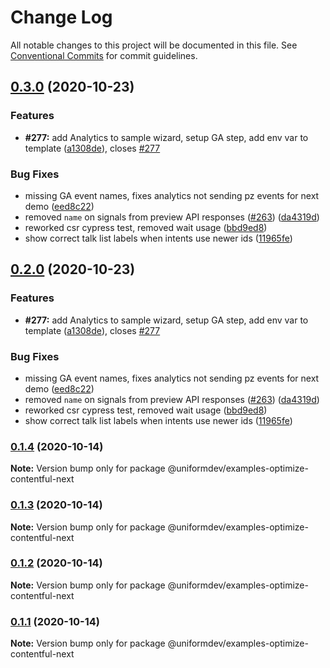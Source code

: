# Change Log

All notable changes to this project will be documented in this file.
See [Conventional Commits](https://conventionalcommits.org) for commit guidelines.

## [0.3.0](https://github.com/uniformdev/optimize/compare/v0.1.4...v0.3.0) (2020-10-23)

### Features

- **#277:** add Analytics to sample wizard, setup GA step, add env var to template ([a1308de](https://github.com/uniformdev/optimize/commit/a1308dede8fc4d1af9da550fc1b9637a09a3f295)), closes [#277](https://github.com/uniformdev/optimize/issues/277)

### Bug Fixes

- missing GA event names, fixes analytics not sending pz events for next demo ([eed8c22](https://github.com/uniformdev/optimize/commit/eed8c22912ec24280de47a22c06660c9b1db0fc1))
- removed `name` on signals from preview API responses ([#263](https://github.com/uniformdev/optimize/issues/263)) ([da4319d](https://github.com/uniformdev/optimize/commit/da4319d0c126e47e79f30a461a16070c93df60d8))
- reworked csr cypress test, removed wait usage ([bbd9ed8](https://github.com/uniformdev/optimize/commit/bbd9ed86761447a3f30d42d5235e350d3721320b))
- show correct talk list labels when intents use newer ids ([11965fe](https://github.com/uniformdev/optimize/commit/11965fe5303e510c38b79080f0b7968e113619e8))

## [0.2.0](https://github.com/uniformdev/optimize/compare/v0.1.4...v0.2.0) (2020-10-23)

### Features

- **#277:** add Analytics to sample wizard, setup GA step, add env var to template ([a1308de](https://github.com/uniformdev/optimize/commit/a1308dede8fc4d1af9da550fc1b9637a09a3f295)), closes [#277](https://github.com/uniformdev/optimize/issues/277)

### Bug Fixes

- missing GA event names, fixes analytics not sending pz events for next demo ([eed8c22](https://github.com/uniformdev/optimize/commit/eed8c22912ec24280de47a22c06660c9b1db0fc1))
- removed `name` on signals from preview API responses ([#263](https://github.com/uniformdev/optimize/issues/263)) ([da4319d](https://github.com/uniformdev/optimize/commit/da4319d0c126e47e79f30a461a16070c93df60d8))
- reworked csr cypress test, removed wait usage ([bbd9ed8](https://github.com/uniformdev/optimize/commit/bbd9ed86761447a3f30d42d5235e350d3721320b))
- show correct talk list labels when intents use newer ids ([11965fe](https://github.com/uniformdev/optimize/commit/11965fe5303e510c38b79080f0b7968e113619e8))

### [0.1.4](https://github.com/uniformdev/optimize/compare/v0.1.3...v0.1.4) (2020-10-14)

**Note:** Version bump only for package @uniformdev/examples-optimize-contentful-next

### [0.1.3](https://github.com/uniformdev/optimize/compare/v0.1.1...v0.1.3) (2020-10-14)

**Note:** Version bump only for package @uniformdev/examples-optimize-contentful-next

### [0.1.2](https://github.com/uniformdev/optimize/compare/v0.1.1...v0.1.2) (2020-10-14)

**Note:** Version bump only for package @uniformdev/examples-optimize-contentful-next

### [0.1.1](https://github.com/uniformdev/optimize/compare/v0.1.0...v0.1.1) (2020-10-14)

**Note:** Version bump only for package @uniformdev/examples-optimize-contentful-next
